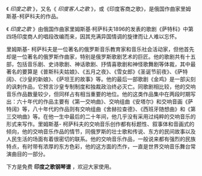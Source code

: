 

《 _印度之歌_ 》，又名《 _印度客人之歌_ 》，或《印度客商之歌》，是俄国作曲家里姆斯基-柯萨科夫的作品。  
  
《 _印度之歌_ 》由俄国作曲家里姆斯基·柯萨科夫1896的发表的歌剧《萨特科》中第四场印度商人的唱段改编而来，因其充满异国情调的旋律而让人难以忘怀。  
  
里姆斯基-
柯萨科夫是一位著名的俄罗斯音乐教育家和音乐社会活动家，但他首先却是一位著名的俄罗斯作曲家，特别是俄罗斯歌剧艺术的巨匠。他的歌剧共有十五部，包括音乐剧、史诗歌剧、神话歌剧、抒情喜歌剧和神怪歌舞剧等体裁，其中最著名的要算是《普斯科夫姑娘》、《五月之夜》、《雪女郎》《圣诞节前夜》、《萨特阔》、《沙皇的新娘》、《萨坦王的故事》等。他的最后一部歌剧《金鸡》是一部尖刻的讽刺作品，它预言沙皇专制制度和独裁政治终必灭亡。同歌剧相比较，他的交响音乐作品数量较少，但同样占有相当重要的地位。他的这类作品集中在两段时期写出：六十年代的作品主要有《第一交响曲》、交响组曲《安塔尔》和交响音画《萨特阔》等，八十年代的作品则有交响组曲《舍赫拉查德》、《西班牙随想曲》和《第三交响曲》等。在他一生中最后的二十年间，他几乎没有采用过纯粹的交响音乐的形式来写作。里姆斯基-
柯萨科夫的交响音乐创作都有标题性、叙事体和音画式的倾向，他的交响音乐作品的情节，同俄罗斯的壮士歌和传说、东方的民间故事以及人民生活的场面有着很密切的联系。他的交响音乐作品，一般说来都有强烈的民族特点，有时带有浓厚的东方色彩，他的这方面的杰作，一直是世界交响音乐舞台常演曲目的一部分。  
  
下方是免费 **印度之歌钢琴谱** ，欢迎大家使用。  

